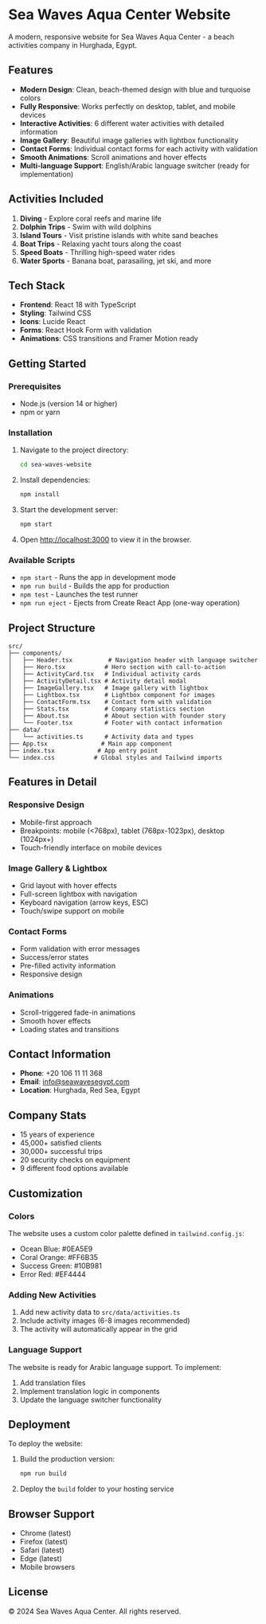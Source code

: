 # Sea Waves Aqua Center Website

A modern, responsive website for Sea Waves Aqua Center - a beach activities company in Hurghada, Egypt.

## Features

- **Modern Design**: Clean, beach-themed design with blue and turquoise colors
- **Fully Responsive**: Works perfectly on desktop, tablet, and mobile devices
- **Interactive Activities**: 6 different water activities with detailed information
- **Image Gallery**: Beautiful image galleries with lightbox functionality
- **Contact Forms**: Individual contact forms for each activity with validation
- **Smooth Animations**: Scroll animations and hover effects
- **Multi-language Support**: English/Arabic language switcher (ready for implementation)

## Activities Included

1. **Diving** - Explore coral reefs and marine life
2. **Dolphin Trips** - Swim with wild dolphins
3. **Island Tours** - Visit pristine islands with white sand beaches
4. **Boat Trips** - Relaxing yacht tours along the coast
5. **Speed Boats** - Thrilling high-speed water rides
6. **Water Sports** - Banana boat, parasailing, jet ski, and more

## Tech Stack

- **Frontend**: React 18 with TypeScript
- **Styling**: Tailwind CSS
- **Icons**: Lucide React
- **Forms**: React Hook Form with validation
- **Animations**: CSS transitions and Framer Motion ready

## Getting Started

### Prerequisites

- Node.js (version 14 or higher)
- npm or yarn

### Installation

1. Navigate to the project directory:
   ```bash
   cd sea-waves-website
   ```

2. Install dependencies:
   ```bash
   npm install
   ```

3. Start the development server:
   ```bash
   npm start
   ```

4. Open [http://localhost:3000](http://localhost:3000) to view it in the browser.

### Available Scripts

- `npm start` - Runs the app in development mode
- `npm run build` - Builds the app for production
- `npm test` - Launches the test runner
- `npm run eject` - Ejects from Create React App (one-way operation)

## Project Structure

```
src/
├── components/
│   ├── Header.tsx          # Navigation header with language switcher
│   ├── Hero.tsx           # Hero section with call-to-action
│   ├── ActivityCard.tsx   # Individual activity cards
│   ├── ActivityDetail.tsx # Activity detail modal
│   ├── ImageGallery.tsx   # Image gallery with lightbox
│   ├── Lightbox.tsx       # Lightbox component for images
│   ├── ContactForm.tsx    # Contact form with validation
│   ├── Stats.tsx          # Company statistics section
│   ├── About.tsx          # About section with founder story
│   └── Footer.tsx         # Footer with contact information
├── data/
│   └── activities.ts      # Activity data and types
├── App.tsx               # Main app component
├── index.tsx            # App entry point
└── index.css           # Global styles and Tailwind imports
```

## Features in Detail

### Responsive Design
- Mobile-first approach
- Breakpoints: mobile (<768px), tablet (768px-1023px), desktop (1024px+)
- Touch-friendly interface on mobile devices

### Image Gallery & Lightbox
- Grid layout with hover effects
- Full-screen lightbox with navigation
- Keyboard navigation (arrow keys, ESC)
- Touch/swipe support on mobile

### Contact Forms
- Form validation with error messages
- Success/error states
- Pre-filled activity information
- Responsive design

### Animations
- Scroll-triggered fade-in animations
- Smooth hover effects
- Loading states and transitions

## Contact Information

- **Phone**: +20 106 11 11 368
- **Email**: info@seawavesegypt.com
- **Location**: Hurghada, Red Sea, Egypt

## Company Stats

- 15 years of experience
- 45,000+ satisfied clients
- 30,000+ successful trips
- 20 security checks on equipment
- 9 different food options available

## Customization

### Colors
The website uses a custom color palette defined in `tailwind.config.js`:
- Ocean Blue: #0EA5E9
- Coral Orange: #FF6B35
- Success Green: #10B981
- Error Red: #EF4444

### Adding New Activities
1. Add new activity data to `src/data/activities.ts`
2. Include activity images (6-8 images recommended)
3. The activity will automatically appear in the grid

### Language Support
The website is ready for Arabic language support. To implement:
1. Add translation files
2. Implement translation logic in components
3. Update the language switcher functionality

## Deployment

To deploy the website:

1. Build the production version:
   ```bash
   npm run build
   ```

2. Deploy the `build` folder to your hosting service

## Browser Support

- Chrome (latest)
- Firefox (latest)
- Safari (latest)
- Edge (latest)
- Mobile browsers

## License

© 2024 Sea Waves Aqua Center. All rights reserved.
